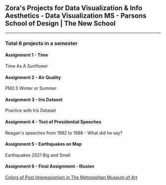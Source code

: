 ## Zora's Projects for Data Visualization & Info Aesthetics - Data Visualization MS - Parsons School of Design | The New School
 ----------------------------------------------------------------- 

### Total 6 projects in a semester

#### Assignment 1 - Time
Time As A Sunflower

#### Assignment 2 - Air Quality
PM2.5 Winter or Summer

#### Assignment 3 - Iris Dataset
Practice with Iris Dataset

#### Assignment 4 - Text of Presidential Speeches
Reagan's speeches from 1982 to 1988 - What did he say?

#### Assignment 5 - Earthquakes on Map
Earthquakes 2021 Big and Small

#### Assignment 6 - Final Assignment - Illusion
[Colors of Post Impressionism in The Metropolitan Museum of Art](https://zorawan.github.io/DVIA/05_final/index.html)
